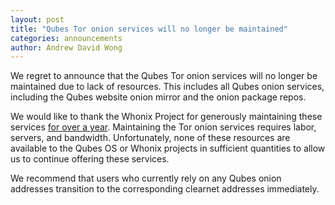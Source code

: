 ```yaml
---
layout: post
title: "Qubes Tor onion services will no longer be maintained"
categories: announcements
author: Andrew David Wong
---
```


We regret to announce that the Qubes Tor onion services will no longer
be maintained due to lack of resources. This includes all Qubes onion
services, including the Qubes website onion mirror and the onion package
repos.

We would like to thank the Whonix Project for generously maintaining
these services [for over a year][orig-onion-ann]. Maintaining the Tor
onion services requires labor, servers, and bandwidth. Unfortunately,
none of these resources are available to the Qubes OS or Whonix projects
in sufficient quantities to allow us to continue offering these
services.

We recommend that users who currently rely on any Qubes onion addresses
transition to the corresponding clearnet addresses immediately.


[orig-onion-ann]: https://www.qubes-os.org/news/2018/01/23/qubes-whonix-next-gen-tor-onion-services/

